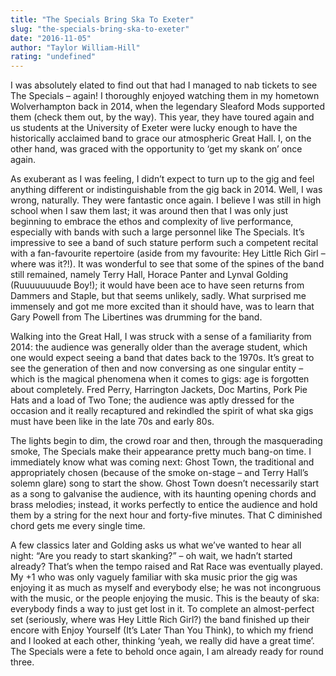 ```yaml
---
title: "The Specials Bring Ska To Exeter"
slug: "the-specials-bring-ska-to-exeter"
date: "2016-11-05"
author: "Taylor William-Hill"
rating: "undefined"
---
```


I was absolutely elated to find out that had I managed to nab tickets to see The Specials – again! I thoroughly enjoyed watching them in my hometown Wolverhampton back in 2014, when the legendary Sleaford Mods supported them (check them out, by the way). This year, they have toured again and us students at the University of Exeter were lucky enough to have the historically acclaimed band to grace our atmospheric Great Hall. I, on the other hand, was graced with the opportunity to ‘get my skank on’ once again.

As exuberant as I was feeling, I didn’t expect to turn up to the gig and feel anything different or indistinguishable from the gig back in 2014. Well, I was wrong, naturally. They were fantastic once again. I believe I was still in high school when I saw them last; it was around then that I was only just beginning to embrace the ethos and complexity of live performance, especially with bands with such a large personnel like The Specials. It’s impressive to see a band of such stature perform such a competent recital with a fan-favourite repertoire (aside from my favourite: Hey Little Rich Girl – where was it?!). It was wonderful to see that some of the spines of the band still remained, namely Terry Hall, Horace Panter and Lynval Golding (Ruuuuuuuude Boy!); it would have been ace to have seen returns from Dammers and Staple, but that seems unlikely, sadly. What surprised me immensely and got me more excited than it should have, was to learn that Gary Powell from The Libertines was drumming for the band.

Walking into the Great Hall, I was struck with a sense of a familiarity from 2014: the audience was generally older than the average student, which one would expect seeing a band that dates back to the 1970s. It’s great to see the generation of then and now conversing as one singular entity – which is the magical phenomena when it comes to gigs: age is forgotten about completely. Fred Perry, Harrington Jackets, Doc Martins, Pork Pie Hats and a load of Two Tone; the audience was aptly dressed for the occasion and it really recaptured and rekindled the spirit of what ska gigs must have been like in the late 70s and early 80s.

The lights begin to dim, the crowd roar and then, through the masquerading smoke, The Specials make their appearance pretty much bang-on time. I immediately know what was coming next: Ghost Town, the traditional and appropriately chosen (because of the smoke on-stage – and Terry Hall’s solemn glare) song to start the show. Ghost Town doesn’t necessarily start as a song to galvanise the audience, with its haunting opening chords and brass melodies; instead, it works perfectly to entice the audience and hold them by a string for the next hour and forty-five minutes. That C diminished chord gets me every single time.

A few classics later and Golding asks us what we’ve wanted to hear all night: “Are you ready to start skanking?” – oh wait, we hadn’t started already? That’s when the tempo raised and Rat Race was eventually played. My +1 who was only vaguely familiar with ska music prior the gig was enjoying it as much as myself and everybody else; he was not incongruous with the music, or the people enjoying the music. This is the beauty of ska: everybody finds a way to just get lost in it. To complete an almost-perfect set (seriously, where was Hey Little Rich Girl?) the band finished up their encore with Enjoy Yourself (It’s Later Than You Think), to which my friend and I looked at each other, thinking ‘yeah, we really did have a great time’. The Specials were a fete to behold once again, I am already ready for round three.
